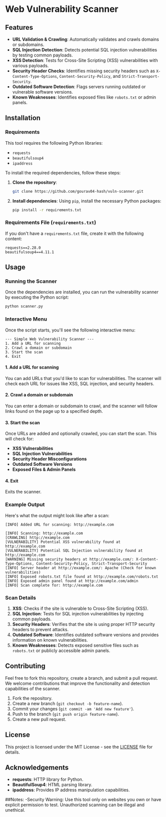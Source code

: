 
# Web Vulnerability Scanner



## Features

- **URL Validation & Crawling**: Automatically validates and crawls domains or subdomains.
- **SQL Injection Detection**: Detects potential SQL injection vulnerabilities by testing common payloads.
- **XSS Detection**: Tests for Cross-Site Scripting (XSS) vulnerabilities with various payloads.
- **Security Header Checks**: Identifies missing security headers such as `X-Content-Type-Options`, `Content-Security-Policy`, and `Strict-Transport-Security`.
- **Outdated Software Detection**: Flags servers running outdated or vulnerable software versions.
- **Known Weaknesses**: Identifies exposed files like `robots.txt` or admin panels.
  
## Installation

### Requirements

This tool requires the following Python libraries:
- `requests`
- `beautifulsoup4`
- `ipaddress`

To install the required dependencies, follow these steps:

1. **Clone the repository**:
    ```bash
    git clone https://github.com/gourav04-hash/vuln-scanner.git
    ```

2. **Install dependencies**:
    Using `pip`, install the necessary Python packages:
    ```bash
    pip install -r requirements.txt
    ```

### Requirements File (`requirements.txt`)

If you don't have a `requirements.txt` file, create it with the following content:

```
requests==2.28.0
beautifulsoup4==4.11.1
```

## Usage

### Running the Scanner

Once the dependencies are installed, you can run the vulnerability scanner by executing the Python script:

```bash
python scanner.py
```

### Interactive Menu

Once the script starts, you'll see the following interactive menu:

```
--- Simple Web Vulnerability Scanner ---
1. Add a URL for scanning
2. Crawl a domain or subdomain
3. Start the scan
4. Exit
```

#### 1. **Add a URL for scanning**

You can add URLs that you'd like to scan for vulnerabilities. The scanner will check each URL for issues like XSS, SQL injection, and security headers.

#### 2. **Crawl a domain or subdomain**

You can enter a domain or subdomain to crawl, and the scanner will follow links found on the page up to a specified depth.

#### 3. **Start the scan**

Once URLs are added and optionally crawled, you can start the scan. This will check for:
- **XSS Vulnerabilities**
- **SQL Injection Vulnerabilities**
- **Security Header Misconfigurations**
- **Outdated Software Versions**
- **Exposed Files & Admin Panels**

#### 4. **Exit**

Exits the scanner.

### Example Output

Here's what the output might look like after a scan:

```plaintext
[INFO] Added URL for scanning: http://example.com

[INFO] Scanning: http://example.com
[CRAWLING] http://example.com
[VULNERABILITY] Potential XSS vulnerability found at http://example.com
[VULNERABILITY] Potential SQL Injection vulnerability found at http://example.com
[WARNING] Missing security headers at http://example.com/: X-Content-Type-Options, Content-Security-Policy, Strict-Transport-Security
[INFO] Server header at http://example.com/: Apache (Check for known vulnerabilities)
[INFO] Exposed robots.txt file found at http://example.com/robots.txt
[INFO] Exposed admin panel found at http://example.com/admin
[INFO] Scan complete for: http://example.com
```

### Scan Details

1. **XSS**: Checks if the site is vulnerable to Cross-Site Scripting (XSS).
2. **SQL Injection**: Tests for SQL injection vulnerabilities by injecting common payloads.
3. **Security Headers**: Verifies that the site is using proper HTTP security headers to prevent attacks.
4. **Outdated Software**: Identifies outdated software versions and provides information on known vulnerabilities.
5. **Known Weaknesses**: Detects exposed sensitive files such as `robots.txt` or publicly accessible admin panels.

## Contributing

Feel free to fork this repository, create a branch, and submit a pull request. We welcome contributions that improve the functionality and detection capabilities of the scanner.

1. Fork the repository.
2. Create a new branch (`git checkout -b feature-name`).
3. Commit your changes (`git commit -am 'Add new feature'`).
4. Push to the branch (`git push origin feature-name`).
5. Create a new pull request.

## License

This project is licensed under the MIT License - see the [LICENSE](LICENSE) file for details.

## Acknowledgements

- **requests**: HTTP library for Python.
- **BeautifulSoup4**: HTML parsing library.
- **ipaddress**: Provides IP address manipulation capabilities.

##Notes:
   -Security Warning: Use this tool only on websites you own or have explicit permission to test. Unauthorized scanning can be illegal and unethical.
